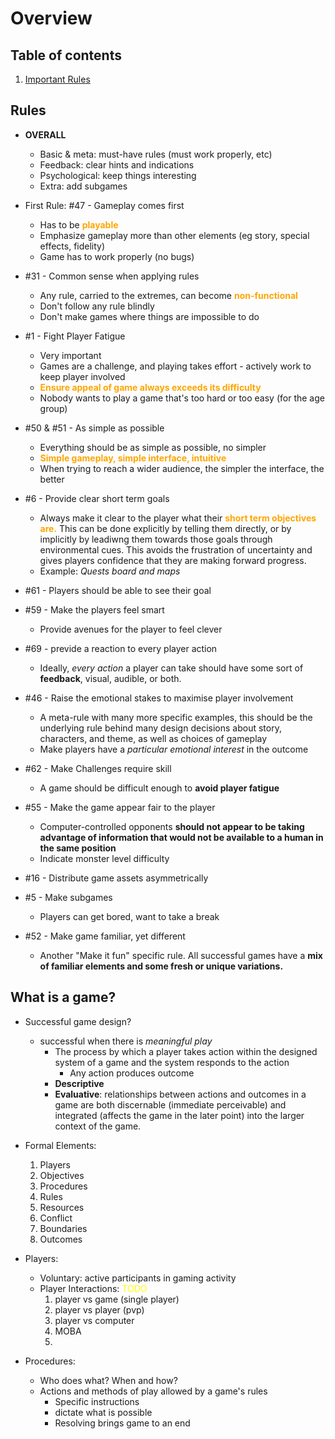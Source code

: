 # Overview

## Table of contents
1. [Important Rules](#rules)

## Rules
- **OVERALL**
    - Basic & meta: must-have rules (must work properly, etc)
    - Feedback: clear hints and indications
    - Psychological: keep things interesting
    - Extra: add subgames

- First Rule: #47 - Gameplay comes first
    - Has to be <span style="color:orange">**playable**</span>
    - Emphasize gameplay more than other elements (eg story, special effects, fidelity)
    - Game has to work properly (no bugs)
- #31 - Common sense when applying rules
    - Any rule, carried to the extremes, can become <span style="color:orange">**non-functional**</span>
    - Don't follow any rule blindly
    - Don't make games where things are impossible to do
- #1 - Fight Player Fatigue
    - Very important
    - Games are a challenge, and playing takes effort - actively work to keep player involved
    - <span style="color:orange">**Ensure appeal of game always exceeds its difficulty**
    - Nobody wants to play a game that's too hard or too easy (for the age group)
- #50 & #51 - As simple as possible
    - Everything should be as simple as possible, no simpler
    - <span style="color:orange">**Simple gameplay, simple interface, intuitive**</span>
    - When trying to reach a wider audience, the simpler the interface, the better
- #6 - Provide clear short term goals
    - Always make it clear to the player what their <span style="color:orange">**short term objectives are.**</span> This can be done explicitly by telling them directly, or by implicitly by leadiwng them towards those goals through environmental cues. This avoids the frustration of uncertainty and gives players confidence that they are making forward progress.
    - Example: *Quests board and maps*
- #61 - Players should be able to see their goal
- #59 - Make the players feel smart
    - Provide avenues for the player to feel clever
- #69 - previde a reaction to every player action
    - Ideally, *every action* a player can take should have some sort of **feedback**, visual, audible, or both.
- #46 - Raise the emotional stakes to maximise player involvement
    - A meta-rule with many more specific examples, this should be the underlying rule behind many design decisions about story, characters, and theme, as well as choices of gameplay
    - Make players have a *particular emotional interest* in the outcome
- #62 - Make Challenges require skill
    - A game should be difficult enough to **avoid player fatigue**
- #55 - Make the game appear fair to the player
    - Computer-controlled opponents **should not appear to be taking advantage of information that would not be available to a human in the same position**
    - Indicate monster level difficulty
- #16 - Distribute game assets asymmetrically
- #5 - Make subgames
    - Players can get bored, want to take a break
- #52 - Make game familiar, yet different
    - Another "Make it fun" specific rule. All successful games have a **mix of familiar elements and some fresh or unique variations.** 


## What is a game?
- Successful game design?
    - successful when there is *meaningful play*
        - The process by which a player takes action within the designed system of a game and the system responds to the action
            - Any action produces outcome
        - **Descriptive**
        - **Evaluative**: relationships between actions and outcomes in a game are both discernable (immediate perceivable) and integrated (affects the game in the later point) into the larger context of the game.
- Formal Elements:
    1. Players
    2. Objectives
    3. Procedures
    4. Rules
    5. Resources
    6. Conflict
    7. Boundaries
    8. Outcomes

- Players:
    - Voluntary: active participants in gaming activity
    - Player Interactions: <span style="color:yellow">TODO</span>
        1. player vs game (single player)
        2. player vs player (pvp)
        3. player vs computer
        4. MOBA
        5. 

- Procedures:
    - Who does what? When and how?
    - Actions and methods of play allowed by a game's rules
        - Specific instructions
        - dictate what is possible
        - Resolving brings game to an end